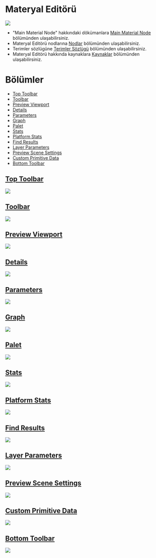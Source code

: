 # Materyal Editörü
<img src="../../Dosyalar/Materyal_Editor_Ana_Ekran.jpg">


* "Main Material Node" hakkındaki dökümanlara [Main Material Node](Graph/Main%20Material%20Node) bölümünden ulaşabilirsiniz.
* Materyal Editörü nodlarına [Nodlar](Nodlar) bölümünden ulaşabilirsiniz.
* Terimler sözlügüne [Terimler Sözlügü](Terimler%20Sözlügü) bölümünden ulaşabilirsiniz.
* Materyal Editörü hakkında kaynaklara [Kaynaklar](Kaynaklar) bölümünden ulaşabilirsiniz.


# Bölümler

* [Top Toolbar](#top-toolbar)
* [Toolbar](#toolbar)
* [Preview Viewport](#preview-viewport)
* [Details](#details)
* [Parameters](#parameters)
* [Graph](#graph)
* [Palet](#palet)
* [Stats](#stats)
* [Platform Stats](#platform-stats)
* [Find Results](#find-results)
* [Layer Parameters](#layer-parameters)
* [Preview Scene Settings](#preview-scene-settings)
* [Custom Primitive Data](#custom-primitive-data)
* [Bottom Toolbar](#bottom-toolbar)


## [Top Toolbar](../../Diger/Top%20Toolbar%20(Araç%20Çubugu))
<img src="../../Dosyalar/Materyal_Editor_Top_Toolbar.jpg">

## [Toolbar](Toolbar)
<img src="../../Dosyalar/Materyal_Editor_Toolbar.jpg">

## [Preview Viewport](Preview%20Viewport)
<img src="../../Dosyalar/Materyal_Editor_Preview_Viewport.jpg">

## [Details](Details)
<img src="../../Dosyalar/Materyal_Editor_Details.jpg">

## [Parameters](Parameters)
<img src="../../Dosyalar/Materyal_Editor_Parameters.jpg">

## [Graph](Graph)
<img src="../../Dosyalar/Materyal_Editor_Graph.jpg">

## [Palet](Palet)
<img src="../../Dosyalar/Materyal_Editor_Palet.jpg">

## [Stats](Stats)
<img src="../../Dosyalar/Materyal_Editor_Stats.jpg">

## [Platform Stats](Platform%20Stats)
<img src="../../Dosyalar/Materyal_Editor_Platform_Stats.jpg">

## [Find Results](Find%20Results)
<img src="../../Dosyalar/Material_Editor_Find_Results.jpg">

## [Layer Parameters](Layer%20Parameters)
<img src="../../Dosyalar/Material_Editor_Layer_Parameters.jpg">

## [Preview Scene Settings](Preview%20Scene%20Settings)
<img src="../../Dosyalar/Material_Editor_Preview_Scene_Settings.jpg">

## [Custom Primitive Data](Custom%20Primitive%20Data)
<img src="../../Dosyalar/Material_Editor_Custom_Primitive_Data.jpg">




## [Bottom Toolbar](../../Diger/Bottom%20Toolbar%20(Araç%20Çubugu))
<img src="../../Dosyalar/Materyal_Editor_Bottom_Toolbar.jpg">
